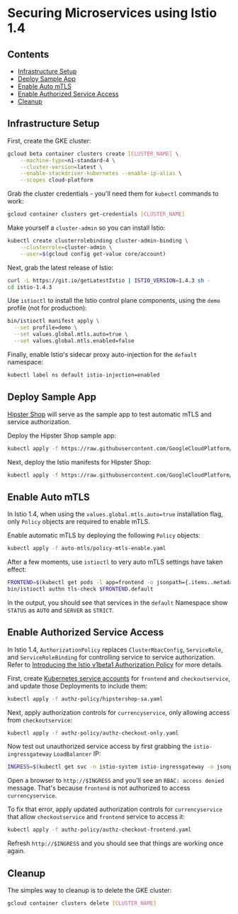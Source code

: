 # Securing Microservices using Istio 1.4

## Contents
- [Infrastructure Setup](#infrastructure-setup)
- [Deploy Sample App](#deploy-sample-app)
- [Enable Auto mTLS](#enable-auto-mtls)
- [Enable Authorized Service Access](#enable-authorized-service-access)
- [Cleanup](#cleanup)

## Infrastructure Setup

First, create the GKE cluster:

```bash
gcloud beta container clusters create [CLUSTER_NAME] \
    --machine-type=n1-standard-4 \
    --cluster-version=latest \
    --enable-stackdriver-kubernetes --enable-ip-alias \
    --scopes cloud-platform
```

Grab the cluster credentials - you'll need them for `kubectl` commands to work:

```bash
gcloud container clusters get-credentials [CLUSTER_NAME]
```

Make yourself a `cluster-admin` so you can install Istio:

```bash
kubectl create clusterrolebinding cluster-admin-binding \
    --clusterrole=cluster-admin \
    --user=$(gcloud config get-value core/account)
```

Next, grab the latest release of Istio:

```bash
curl -L https://git.io/getLatestIstio | ISTIO_VERSION=1.4.3 sh -
cd istio-1.4.3
```

Use `istioctl` to install the Istio control plane components, using the `demo` profile (not for production):

```bash
bin/istioctl manifest apply \
  --set profile=demo \
  --set values.global.mtls.auto=true \
  --set values.global.mtls.enabled=false
```

Finally, enable Istio's sidecar proxy auto-injection for the `default` namespace:

```bash
kubectl label ns default istio-injection=enabled
```

## Deploy Sample App

[Hipster Shop](https://github.com/GoogleCloudPlatform/microservices-demo) will serve as the sample app to test automatic mTLS and service authorization.

Deploy the Hipster Shop sample app:

```bash
kubectl apply -f https://raw.githubusercontent.com/GoogleCloudPlatform/microservices-demo/master/release/kubernetes-manifests.yaml
```

Next, deploy the Istio manifests for Hipster Shop:

```bash
kubectl apply -f https://raw.githubusercontent.com/GoogleCloudPlatform/microservices-demo/master/release/istio-manifests.yaml
```

## Enable Auto mTLS

In Istio 1.4, when using the `values.global.mtls.auto=true` installation flag, only `Policy` objects are required to enable mTLS.

Enable automatic mTLS by deploying the following `Policy` objects:

```bash
kubectl apply -f auto-mtls/policy-mtls-enable.yaml
```

After a few moments, use `istioctl` to very auto mTLS settings have taken effect:

```bash
FRONTEND=$(kubectl get pods -l app=frontend -o jsonpath={.items..metadata.name})
bin/istioctl authn tls-check $FRONTEND.default
```

In the output, you should see that services in the `default` Namespace show `STATUS` as `AUTO` and `SERVER` as `STRICT`.

## Enable Authorized Service Access

In Istio 1.4, `AuthorizationPolicy` replaces `ClusterRbacConfig`, `ServiceRole`, and `ServiceRoleBinding` for controlling service to service authorization. Refer to [Introducing the Istio v1beta1 Authorization Policy](https://istio.io/blog/2019/v1beta1-authorization-policy/) for more details.

First, create [Kubernetes service accounts](https://kubernetes.io/docs/tasks/configure-pod-container/configure-service-account/) for `frontend` and `checkoutservice`, and update those Deployments to include them:

```bash
kubectl apply -f authz-policy/hipstershop-sa.yaml
```

Next, apply authorization controls for `currencyservice`, only allowing access from `checkoutservice`:

```bash
kubectl apply -f authz-policy/authz-checkout-only.yaml
```

Now test out unauthorized service access by first grabbing the `istio-ingressgateway` `LoadBalancer` IP:

```bash
INGRESS=$(kubectl get svc -n istio-system istio-ingressgateway -o jsonpath={.status.loadBalancer.ingress..ip})
```

Open a browser to `http://$INGRESS` and you'll see an `RBAC: access denied` message. That's because `frontend` is not authorized to access `currencyservice`. 

To fix that error, apply updated authorization controls for `currencyservice` that allow `checkoutservice` and `frontend` service to access it:

```bash
kubectl apply -f authz-policy/authz-checkout-frontend.yaml
```

Refresh `http://$INGRESS` and you should see that things are working once again.

## Cleanup

The simples way to cleanup is to delete the GKE cluster:

```bash
gcloud container clusters delete [CLUSTER_NAME]
```
